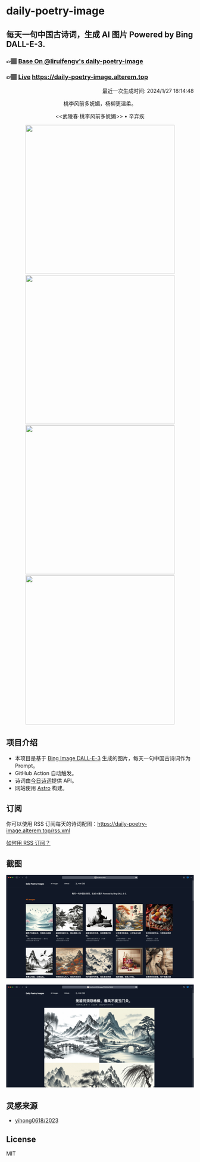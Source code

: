 
# daily-poetry-image

## 每天一句中国古诗词，生成 AI 图片 Powered by Bing DALL-E-3.

### 👉🏽 [Base On @liruifengv's daily-poetry-image](https://github.com/liruifengv/daily-poetry-image)

### 👉🏽 [Live](https://daily-poetry-image.alterem.top/) https://daily-poetry-image.alterem.top

<p align="right">
  最近一次生成时间: 2024/1/27 18:14:48
</p>
<p align="center">
桃李风前多妩媚，杨柳更温柔。
</p>
<p align="center">
<<武陵春·桃李风前多妩媚>> • 辛弃疾
</p>
<p align="center">
<img src="https://tse3.mm.bing.net/th/id/OIG3.fpmBXWJA1cWZbOgc.qCA" height="400" width="400" />
<img src="https://tse3.mm.bing.net/th/id/OIG3.LiqPm3eB1fKrLM0ym3uf" height="400" width="400" />
<img src="https://tse2.mm.bing.net/th/id/OIG3.EP_inV2d7_t4h5Blcl9k" height="400" width="400" />
<img src="https://tse2.mm.bing.net/th/id/OIG3.YF1WGKnKUWTB9uhEd6_E" height="400" width="400" />
</p>

## 项目介绍

-   本项目是基于 [Bing Image DALL-E-3](https://www.bing.com/images/create) 生成的图片，每天一句中国古诗词作为 Prompt。
-   GitHub Action 自动触发。
-   诗词由[今日诗词](https://www.jinrishici.com/)提供 API。
-   网站使用 [Astro](https://astro.build) 构建。

## 订阅

你可以使用 RSS 订阅每天的诗词配图：https://daily-poetry-image.alterem.top/rss.xml

[如何用 RSS 订阅？](https://zhuanlan.zhihu.com/p/55026716)

## 截图

![图片列表](./screenshots/Snipaste_2023-12-28_21-00-26.png)

![图片详情](./screenshots/Snipaste_2023-12-28_21-00-53.png)

## 灵感来源

-   [yihong0618/2023](https://github.com/yihong0618/2023)

## License

MIT
